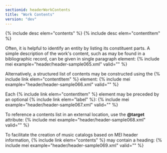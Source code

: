 ```yaml
---
sectionid: headerWorkContents
title: "Work Contents"
version: "dev"
---
```


  
{% include desc elem="contents" %} 
{% include desc elem="contentItem" %} 
 

Often, it is helpful to identify an entity by listing its constituent parts. A simple description of the work's content, such as may be found in a bibliographic record, can be given in single paragraph element:
{% include mei example="header/header-sample065.xml" valid="" %}
    
Alternatively, a structured list of contents may be constructed using the {% include link elem="contentItem" %} element:
{% include mei example="header/header-sample066.xml" valid="" %}
    
Each {% include link elem="contentItem" %} element may be preceded by an optional {% include link elem="label" %}:
{% include mei example="header/header-sample067.xml" valid="" %}
    
To reference a contents list in an external location, use the **@target** attribute:
{% include mei example="header/header-sample068.xml" valid="" %}
    
To facilitate the creation of music catalogs based on MEI header information, {% include link elem="contents" %} may contain a heading:
{% include mei example="header/header-sample069.xml" valid="" %}
    